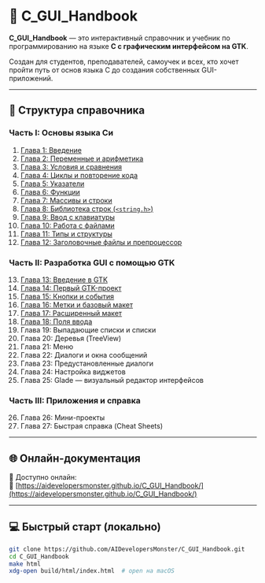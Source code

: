 ﻿# 📘 C_GUI_Handbook

**C_GUI_Handbook** — это интерактивный справочник и учебник по программированию на языке **C с графическим интерфейсом на GTK**.

Создан для студентов, преподавателей, самоучек и всех, кто хочет пройти путь от основ языка C до создания собственных GUI-приложений.

---

## 🧭 Структура справочника

### Часть I: Основы языка Си

1. [Глава 1: Введение](https://github.com/AIDevelopersMonster/C_GUI_Handbook/tree/main/examples/1)  
2. [Глава 2: Переменные и арифметика](https://github.com/AIDevelopersMonster/C_GUI_Handbook/tree/main/examples/2)
3. [Глава 3: Условия и сравнения](https://github.com/AIDevelopersMonster/C_GUI_Handbook/tree/main/examples/3) 
4. [Глава 4: Циклы и повторение кода](https://github.com/AIDevelopersMonster/C_GUI_Handbook/tree/main/examples/4) 
5. [Глава 5: Указатели](https://github.com/AIDevelopersMonster/C_GUI_Handbook/tree/main/examples/5) 
6. [Глава 6: Функции](https://github.com/AIDevelopersMonster/C_GUI_Handbook/tree/main/examples/6)  
7. [Глава 7: Массивы и строки](https://github.com/AIDevelopersMonster/C_GUI_Handbook/tree/main/examples/7)  
8. [Глава 8: Библиотека строк (`<string.h>`)](https://github.com/AIDevelopersMonster/C_GUI_Handbook/tree/main/examples/8)  
9. [Глава 9: Ввод с клавиатуры](https://github.com/AIDevelopersMonster/C_GUI_Handbook/tree/main/examples/9)  
10. [Глава 10: Работа с файлами](https://github.com/AIDevelopersMonster/C_GUI_Handbook/tree/main/examples/10) 
11. [Глава 11: Типы и структуры](https://github.com/AIDevelopersMonster/C_GUI_Handbook/tree/main/examples/11) 
12. [Глава 12: Заголовочные файлы и препроцессор](https://github.com/AIDevelopersMonster/C_GUI_Handbook/tree/main/examples/12)  

### Часть II: Разработка GUI с помощью GTK

13. [Глава 13: Введение в GTK](https://github.com/AIDevelopersMonster/C_GUI_Handbook/tree/main/examples/13)  
14. [Глава 14: Первый GTK-проект](https://github.com/AIDevelopersMonster/C_GUI_Handbook/tree/main/examples/14)
15. [Глава 15: Кнопки и события](https://github.com/AIDevelopersMonster/C_GUI_Handbook/tree/main/examples/15)  
16. [Глава 16: Метки и базовый макет](https://github.com/AIDevelopersMonster/C_GUI_Handbook/tree/main/examples/16)  
17. [Глава 17: Расширенный макет](https://github.com/AIDevelopersMonster/C_GUI_Handbook/tree/main/examples/17)  
18. [Глава 18: Поля ввода](https://github.com/AIDevelopersMonster/C_GUI_Handbook/tree/main/examples/18)  
19. Глава 19: Выпадающие списки и списки  
20. Глава 20: Деревья (TreeView)  
21. Глава 21: Меню  
22. Глава 22: Диалоги и окна сообщений  
23. Глава 23: Предустановленные диалоги  
24. Глава 24: Настройка виджетов  
25. Глава 25: Glade — визуальный редактор интерфейсов  

### Часть III: Приложения и справка

26. Глава 26: Мини-проекты  
27. Глава 27: Быстрая справка (Cheat Sheets)

---

## 🌐 Онлайн-документация

📎 Доступно онлайн:  
🔗 [https://aidevelopersmonster.github.io/C_GUI_Handbook/](https://aidevelopersmonster.github.io/C_GUI_Handbook/)

---

## 💻 Быстрый старт (локально)

```bash
git clone https://github.com/AIDevelopersMonster/C_GUI_Handbook.git
cd C_GUI_Handbook
make html
xdg-open build/html/index.html  # open на macOS